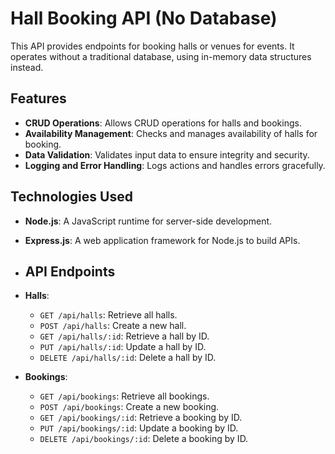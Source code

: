 # Hall Booking API (No Database)

This API provides endpoints for booking halls or venues for events. It operates without a traditional database, using in-memory data structures instead.

## Features

- **CRUD Operations**: Allows CRUD operations for halls and bookings.
- **Availability Management**: Checks and manages availability of halls for booking.
- **Data Validation**: Validates input data to ensure integrity and security.
- **Logging and Error Handling**: Logs actions and handles errors gracefully.

## Technologies Used

- **Node.js**: A JavaScript runtime for server-side development.
- **Express.js**: A web application framework for Node.js to build APIs.

- ## API Endpoints

- **Halls**:
  - `GET /api/halls`: Retrieve all halls.
  - `POST /api/halls`: Create a new hall.
  - `GET /api/halls/:id`: Retrieve a hall by ID.
  - `PUT /api/halls/:id`: Update a hall by ID.
  - `DELETE /api/halls/:id`: Delete a hall by ID.

- **Bookings**:
  - `GET /api/bookings`: Retrieve all bookings.
  - `POST /api/bookings`: Create a new booking.
  - `GET /api/bookings/:id`: Retrieve a booking by ID.
  - `PUT /api/bookings/:id`: Update a booking by ID.
  - `DELETE /api/bookings/:id`: Delete a booking by ID.
